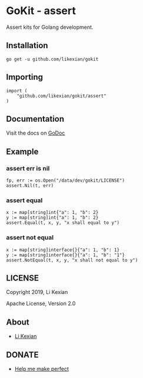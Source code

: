# GoKit - assert

Assert kits for Golang development.

## Installation

    go get -u github.com/likexian/gokit

## Importing

    import (
        "github.com/likexian/gokit/assert"
    )

## Documentation

Visit the docs on [GoDoc](https://godoc.org/github.com/likexian/gokit/assert)

## Example

### assert err is nil

    fp, err := os.Open("/data/dev/gokit/LICENSE")
    assert.Nil(t, err)

### assert equal

    x := map[string]int{"a": 1, "b": 2}
    y := map[string]int{"a": 1, "b": 2}
    assert.Equal(t, x, y, "x shall equal to y")

### assert not equal

    x := map[string]interface{}{"a": 1, "b": 1}
    y := map[string]interface{}{"a": 1, "b": "1"}
    assert.NotEqual(t, x, y, "x shall not equal to y")

## LICENSE

Copyright 2019, Li Kexian

Apache License, Version 2.0

## About

- [Li Kexian](https://www.likexian.com/)

## DONATE

- [Help me make perfect](https://www.likexian.com/donate/)
